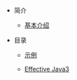 * 简介
    * [基本介绍](md/README.md)
    
* 目录

    * [示例](md/Demo/README)
    
    * [Effective Java3](md/EffectiveJava3/README)
    
      
